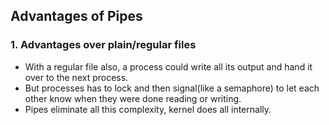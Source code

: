 ## Advantages of Pipes
### 1. Advantages over plain/regular files
  - With a regular file also, a process could write all its output and hand it over to the next process.
  - But processes has to lock and then signal(like a semaphore) to let each other know when they were done reading or writing.
  - Pipes eliminate all this complexity, kernel does all internally.
